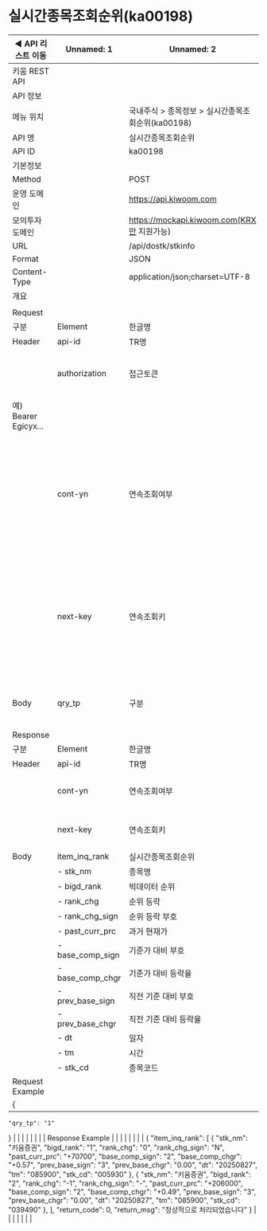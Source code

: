 # 실시간종목조회순위(ka00198)

| ◀ API 리스트 이동 | Unnamed: 1 | Unnamed: 2 | Unnamed: 3 | Unnamed: 4 | Unnamed: 5 | Unnamed: 6 |
| --- | --- | --- | --- | --- | --- | --- |
| 키움 REST API |  |  |  |  |  |  |
| API 정보 |  |  |  |  |  |  |
| 메뉴 위치 |  | 국내주식 > 종목정보 > 실시간종목조회순위(ka00198) |  |  |  |  |
| API 명 |  | 실시간종목조회순위 |  |  |  |  |
| API ID |  | ka00198 |  |  |  |  |
| 기본정보 |  |  |  |  |  |  |
| Method |  | POST |  |  |  |  |
| 운영 도메인 |  | https://api.kiwoom.com |  |  |  |  |
| 모의투자 도메인 |  | https://mockapi.kiwoom.com(KRX만 지원가능) |  |  |  |  |
| URL |  | /api/dostk/stkinfo |  |  |  |  |
| Format |  | JSON |  |  |  |  |
| Content-Type |  | application/json;charset=UTF-8 |  |  |  |  |
| 개요 |  |  |  |  |  |  |
|  |  |  |  |  |  |  |
| Request |  |  |  |  |  |  |
| 구분 | Element | 한글명 | Type | Required | Length | Description |
| Header | api-id | TR명 | String | Y | 10 |  |
|  | authorization | 접근토큰 | String | Y | 1000 | 토큰 지정시 토큰타입("Bearer") 붙혀서 호출 
 예) Bearer Egicyx... |
|  | cont-yn | 연속조회여부 | String | N | 1 | 응답 Header의 연속조회여부값이 Y일 경우 다음데이터 요청시 응답 Header의 cont-yn값 세팅 |
|  | next-key | 연속조회키 | String | N | 50 | 응답 Header의 연속조회여부값이 Y일 경우 다음데이터 요청시 응답 Header의 next-key값 세팅 |
| Body | qry_tp | 구분 | String | Y | 1 | 1:1분, 2:10분, 3:1시간, 4:당일 누적, 5:30초 |
| Response |  |  |  |  |  |  |
| 구분 | Element | 한글명 | Type | Required | Length | Description |
| Header | api-id | TR명 | String | Y | 10 |  |
|  | cont-yn | 연속조회여부 | String | N | 1 | 다음 데이터가 있을시 Y값 전달 |
|  | next-key | 연속조회키 | String | N | 50 | 다음 데이터가 있을시 다음 키값 전달 |
| Body | item_inq_rank | 실시간종목조회순위 | LIST | N |  |  |
|  | - stk_nm | 종목명 | String | N | 40 |  |
|  | - bigd_rank | 빅데이터 순위 | String | N | 20 |  |
|  | - rank_chg | 순위 등락 | String | N | 20 |  |
|  | - rank_chg_sign | 순위 등락 부호 | String | N | 20 |  |
|  | - past_curr_prc | 과거 현재가 | String | N | 20 |  |
|  | - base_comp_sign | 기준가 대비 부호 | String | N | 20 |  |
|  | - base_comp_chgr | 기준가 대비 등락율 | String | N | 20 |  |
|  | - prev_base_sign | 직전 기준 대비 부호 | String | N | 20 |  |
|  | - prev_base_chgr | 직전 기준 대비 등락율 | String | N | 20 |  |
|  | - dt | 일자 | String | N | 20 |  |
|  | - tm | 시간 | String | N | 20 |  |
|  | - stk_cd | 종목코드 | String | N | 20 |  |
| Request Example |  |  |  |  |  |  |
| {
    "qry_tp": "1"
} |  |  |  |  |  |  |
| Response Example |  |  |  |  |  |  |
| {
    "item_inq_rank": [
        {
            "stk_nm": "키움증권",
            "bigd_rank": "1",
            "rank_chg": "0",
            "rank_chg_sign": "N",
            "past_curr_prc": "+70700",
            "base_comp_sign": "2",
            "base_comp_chgr": "+0.57",
            "prev_base_sign": "3",
            "prev_base_chgr": "0.00",
            "dt": "20250827",
            "tm": "085900",
            "stk_cd": "005930"
        },
        {
            "stk_nm": "키움증권",
            "bigd_rank": "2",
            "rank_chg": "-1",
            "rank_chg_sign": "-",
            "past_curr_prc": "+206000",
            "base_comp_sign": "2",
            "base_comp_chgr": "+0.49",
            "prev_base_sign": "3",
            "prev_base_chgr": "0.00",
            "dt": "20250827",
            "tm": "085900",
            "stk_cd": "039490"
        },
    ],
    "return_code": 0,
    "return_msg": "정상적으로 처리되었습니다"
} |  |  |  |  |  |  |

